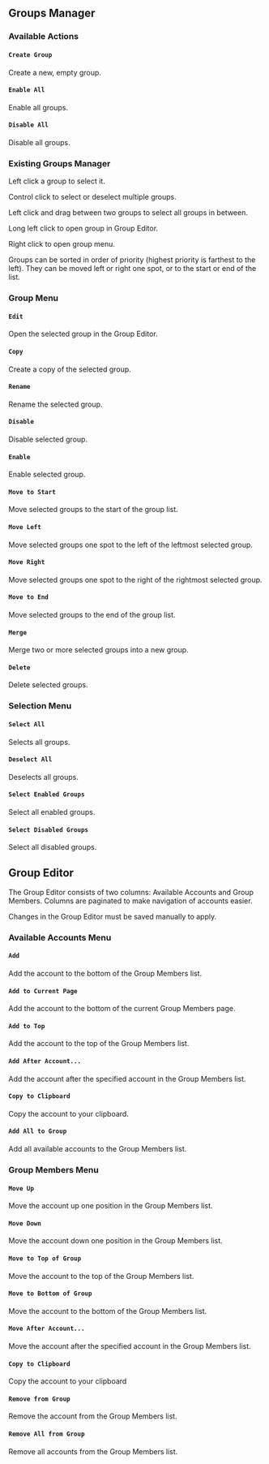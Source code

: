 ## Groups Manager

### Available Actions

#### ```Create Group```

Create a new, empty group.

#### ```Enable All```

Enable all groups.

#### ```Disable All```

Disable all groups.

### Existing Groups Manager

Left click a group to select it.

Control click to select or deselect multiple groups.

Left click and drag between two groups to select all groups in between.

Long left click to open group in Group Editor.

Right click to open group menu.

Groups can be sorted in order of priority (highest priority is farthest to the left). They can be moved left or right one spot, or to the start or end of the list.

### Group Menu

#### ```Edit```

Open the selected group in the Group Editor.

#### ```Copy```

Create a copy of the selected group.

#### ```Rename```

Rename the selected group.

#### ```Disable```

Disable selected group.

#### ```Enable```

Enable selected group.

#### ```Move to Start```

Move selected groups to the start of the group list.

#### ```Move Left```

Move selected groups one spot to the left of the leftmost selected group.

#### ```Move Right```

Move selected groups one spot to the right of the rightmost selected group.

#### ```Move to End```

Move selected groups to the end of the group list.

#### ```Merge```

Merge two or more selected groups into a new group.

#### ```Delete```

Delete selected groups.

### Selection Menu

#### ```Select All```

Selects all groups.

#### ```Deselect All```

Deselects all groups.

#### ```Select Enabled Groups```

Select all enabled groups.

#### ```Select Disabled Groups```

Select all disabled groups.

## Group Editor

The Group Editor consists of two columns: Available Accounts and Group Members. Columns are paginated to make navigation of accounts easier.

Changes in the Group Editor must be saved manually to apply. 

### Available Accounts Menu

#### ```Add```

Add the account to the bottom of the Group Members list.

#### ```Add to Current Page```

Add the account to the bottom of the current Group Members page.

#### ```Add to Top```

Add the account to the top of the Group Members list.

#### ```Add After Account...```

Add the account after the specified account in the Group Members list.

#### ```Copy to Clipboard```

Copy the account to your clipboard.

#### ```Add All to Group```

Add all available accounts to the Group Members list.

### Group Members Menu

#### ```Move Up```

Move the account up one position in the Group Members list.

#### ```Move Down```

Move the account down one position in the Group Members list.

#### ```Move to Top of Group```

Move the account to the top of the Group Members list.

#### ```Move to Bottom of Group```

Move the account to the bottom of the Group Members list.

#### ```Move After Account...```

Move the account after the specified account in the Group Members list.

#### ```Copy to Clipboard```

Copy the account to your clipboard

#### ```Remove from Group```

Remove the account from the Group Members list.

#### ```Remove All from Group```

Remove all accounts from the Group Members list.
